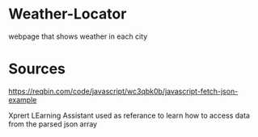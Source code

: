 # Weather-Locator
webpage that shows weather in each city

# Sources
https://reqbin.com/code/javascript/wc3qbk0b/javascript-fetch-json-example

Xprert LEarning Assistant used as referance to learn how to access data from the parsed json array